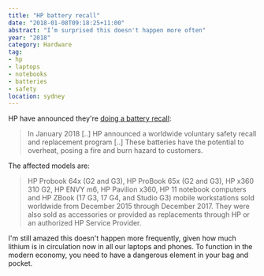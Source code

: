 ```yaml
---
title: "HP battery recall"
date: "2018-01-08T09:18:25+11:00"
abstract: "I’m surprised this doesn't happen more often"
year: "2018"
category: Hardware
tag:
- hp
- laptops
- notebooks
- batteries
- safety
location: sydney
---
```

HP have announced they're [doing a battery recall]:

> In January 2018 [..] HP announced a worldwide voluntary safety recall and replacement program [..] These batteries have the potential to overheat, posing a fire and burn hazard to customers.

The affected models are:

> HP Probook 64x (G2 and G3), HP ProBook 65x (G2 and G3), HP x360 310 G2, HP ENVY m6, HP Pavilion x360, HP 11 notebook computers and HP ZBook (17 G3, 17 G4, and Studio G3) mobile workstations sold worldwide from December 2015 through December 2017. They were also sold as accessories or provided as replacements through HP or an authorized HP Service Provider. 

I'm still amazed this doesn't happen more frequently, given how much lithium is in circulation now in all our laptops and phones. To function in the modern economy, you need to have a dangerous element in your bag and pocket.

[doing a battery recall]: https://batteryprogram687.ext.hp.com/en-US/Home/ProgramSummary

